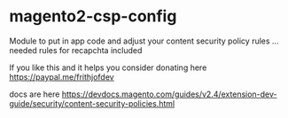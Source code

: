 # magento2-csp-config
Module to put in app code and adjust your content security policy rules ... needed rules for recapchta included

If you like this and it helps you consider donating here https://paypal.me/frithjofdev

docs are here https://devdocs.magento.com/guides/v2.4/extension-dev-guide/security/content-security-policies.html
